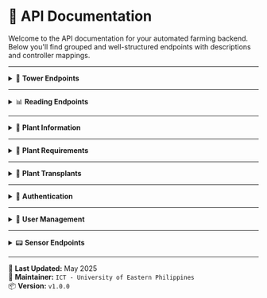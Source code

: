 # 📘 API Documentation

Welcome to the API documentation for your automated farming backend. Below you'll find grouped and well-structured endpoints with descriptions and controller mappings.

---

<details>
<summary>📡 <strong>Tower Endpoints</strong></summary>

| Method | Endpoint               | Description         | Controller                        |
|--------|------------------------|---------------------|-----------------------------------|
| GET    | `/api/availabletowers` | List all towers     | `Api\TowerController@showAllTowers` |
| GET    | `/api/getTowerId`      | Get tower ID        | `Api\ReadingController@getTowerId`   |

</details>

---

<details>
<summary>📊 <strong>Reading Endpoints</strong></summary>

| Method     | Endpoint                | Description               | Controller                            |
|------------|-------------------------|---------------------------|---------------------------------------|
| GET        | `/api/readings`         | List all readings         | `Api\ReadingController@index`         |
| POST       | `/api/readings`         | Store a new reading       | `Api\ReadingController@store`         |
| GET        | `/api/readings/{id}`    | Get specific reading      | `Api\ReadingController@show`          |
| PUT/PATCH  | `/api/readings/{id}`    | Update specific reading   | `Api\ReadingController@update`        |
| DELETE     | `/api/readings/{id}`    | Delete a reading          | `Api\ReadingController@destroy`       |
| GET        | `/api/average_readings` | Get average sensor data   | `Api\ReadingController@getAverageReadings` |

</details>

---

<details>
<summary>🌿 <strong>Plant Information</strong></summary>

| Method     | Endpoint                          | Description               | Controller                                  |
|------------|-----------------------------------|---------------------------|---------------------------------------------|
| GET        | `/api/plantinformations`          | List plant info           | `Api\PlantInformationController@index`      |
| POST       | `/api/plantinformations`          | Create plant info         | `Api\PlantInformationController@store`      |
| GET        | `/api/plantinformations/{id}`     | View plant info           | `Api\PlantInformationController@show`       |
| PUT/PATCH  | `/api/plantinformations/{id}`     | Update plant info         | `Api\PlantInformationController@update`     |
| DELETE     | `/api/plantinformations/{id}`     | Delete plant info         | `Api\PlantInformationController@destroy`    |

</details>

---

<details>
<summary>🧪 <strong>Plant Requirements</strong></summary>

| Method     | Endpoint                          | Description                  | Controller                                 |
|------------|-----------------------------------|------------------------------|--------------------------------------------|
| GET        | `/api/plantrequirements`          | List requirements            | `Api\PlantRequirementController@index`     |
| POST       | `/api/plantrequirements`          | Create requirement           | `Api\PlantRequirementController@store`     |
| GET        | `/api/plantrequirements/{id}`     | View requirement             | `Api\PlantRequirementController@show`      |
| PUT/PATCH  | `/api/plantrequirements/{id}`     | Update requirement           | `Api\PlantRequirementController@update`    |
| DELETE     | `/api/plantrequirements/{id}`     | Delete requirement           | `Api\PlantRequirementController@destroy`   |

</details>

---

<details>
<summary>🔁 <strong>Plant Transplants</strong></summary>

| Method     | Endpoint                           | Description              | Controller                                  |
|------------|------------------------------------|--------------------------|---------------------------------------------|
| GET        | `/api/planttransplants`            | List transplants         | `Web\PlantTransplantController@index`       |
| POST       | `/api/planttransplants`            | Create transplant record | `Web\PlantTransplantController@store`       |
| GET        | `/api/planttransplants/{id}`       | View transplant          | `Web\PlantTransplantController@show`        |
| PUT/PATCH  | `/api/planttransplants/{id}`       | Update transplant        | `Web\PlantTransplantController@update`      |
| DELETE     | `/api/planttransplants/{id}`       | Delete transplant        | `Web\PlantTransplantController@destroy`     |

</details>

---

<details>
<summary>🔐 <strong>Authentication</strong></summary>

| Method | Endpoint        | Description       | Controller              |
|--------|-----------------|-------------------|-------------------------|
| POST   | `/api/login`    | User login        | `Web\UserAuth@loginToken` |
| POST   | `/api/logout`   | User logout       | `Web\UserAuth@logout`     |
| POST   | `/api/register` | Register new user | `Web\UserAuth@register`   |

</details>

---

<details>
<summary>👤 <strong>User Management</strong></summary>

| Method | Endpoint            | Description        | Controller                              |
|--------|---------------------|--------------------|------------------------------------------|
| GET    | `/api/pendingusers` | List pending users | `Web\UserController@getPendingUsersAPI`  |

</details>

---

<details>
<summary>📟 <strong>Sensor Endpoints</strong></summary>

| Method | Endpoint       | Description      | Controller                          |
|--------|----------------|------------------|-------------------------------------|
| GET    | `/api/sensors` | List all sensors | `Api\SensorController@index`        |

</details>

---

📅 **Last Updated:** May 2025  
📍 **Maintainer:** `ICT - University of Eastern Philippines`  
📦 **Version:** `v1.0.0`

